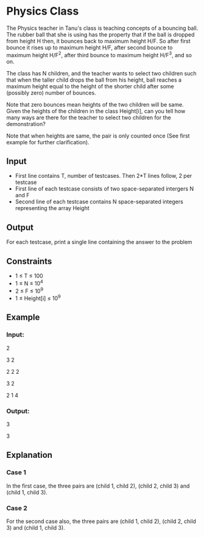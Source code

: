 # Physics Class

The Physics teacher in Tanu's class is teaching concepts of a bouncing ball. 
The rubber ball that she is using has the property that if the ball is dropped from height H then, it bounces back to maximum height H/F. 
So after first bounce it rises up to maximum height H/F, after second 
bounce to maximum height H/F<sup>2</sup>, after third bounce to maximum height H/F<sup>3</sup>, and so on.

The class has N children, and the teacher wants to select two 
children such that when the taller child drops the ball from his height, ball reaches a maximum height equal to the 
height of the shorter child after some (possibly zero) number of bounces. 

Note that zero bounces mean heights of the two children will be same. 
Given the heights of the children in the class Height[i], can you tell how many ways are there for the teacher to select two children for the demonstration? 

Note that when heights are same, the pair is only counted once (See first example for further clarification).

## Input

- First line contains T, number of testcases. Then 2*T lines follow, 2 per testcase
- First line of each testcase consists of two space-separated intergers N and F
- Second line of each testcase contains N space-separated integers representing the array Height

## Output

For each testcase, print a single line containing the answer to the problem

## Constraints

- 1 ≤ T ≤ 100 
- 1 ≤ N ≤ 10<sup>4</sup> 
- 2 ≤ F ≤ 10<sup>9</sup>
- 1 ≤ Height[i] ≤ 10<sup>9</sup>

## Example

### Input:

2

3 2

2 2 2

3 2

2 1 4

### Output:

3

3

## Explanation

### Case 1

In the first case, the three pairs are (child 1, child 2), (child 2, child 3) and (child 1, child 3).

### Case 2

For the second case also, the three pairs are (child 1, child 2), (child 2, child 3) and (child 1, child 3).
